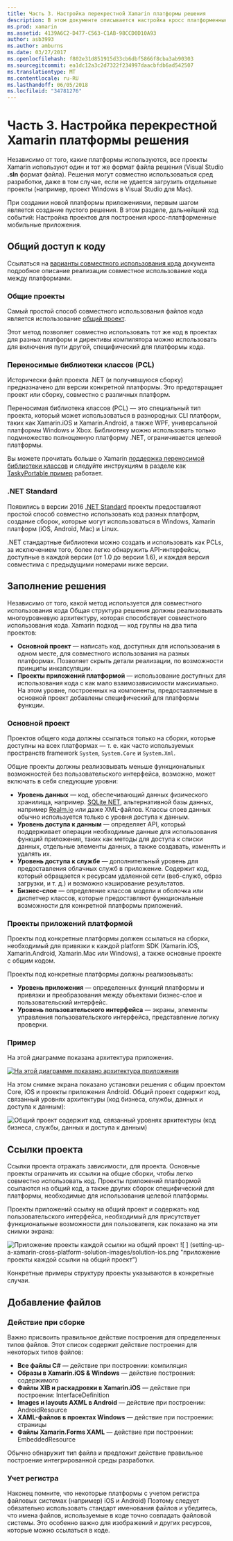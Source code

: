 ```yaml
---
title: Часть 3. Настройка перекрестной Xamarin платформы решения
description: В этом документе описывается настройка кросс платформенные решения в Xamarin. Он обсуждение совместного использования стратегии, таких как различные кода общих проектов и .NET Standard.
ms.prod: xamarin
ms.assetid: 4139A6C2-D477-C563-C1AB-98CCD0D10A93
author: asb3993
ms.author: amburns
ms.date: 03/27/2017
ms.openlocfilehash: f802e31d851915d33cb6dbf5866f8cba3ab90303
ms.sourcegitcommit: ea1dc12a3c2d7322f234997daacbfdb6ad542507
ms.translationtype: MT
ms.contentlocale: ru-RU
ms.lasthandoff: 06/05/2018
ms.locfileid: "34781276"
---
```

# <a name="part-3---setting-up-a-xamarin-cross-platform-solution"></a>Часть 3. Настройка перекрестной Xamarin платформы решения

Независимо от того, какие платформы используются, все проекты Xamarin используют один и тот же формат файла решения (Visual Studio **.sln** формат файла). Решения могут совместно использоваться сред разработки, даже в том случае, если не удается загрузить отдельные проекты (например, проект Windows в Visual Studio для Mac).



При создании новой платформы приложениями, первым шагом является создание пустого решения. В этом разделе, дальнейший ход событий: Настройка проектов для построения кросс-платформенные мобильные приложения.

 <a name="Sharing_Code" />


## <a name="sharing-code"></a>Общий доступ к коду

Ссылаться на [варианты совместного использования кода](~/cross-platform/app-fundamentals/code-sharing.md) документа подробное описание реализации совместное использование кода между платформами.

 <a name="Shared_Asset_Projects" />


### <a name="shared-projects"></a>Общие проекты

Самый простой способ совместного использования файлов кода является использование [общий проект](~/cross-platform/app-fundamentals/shared-projects.md).

Этот метод позволяет совместно использовать тот же код в проектах для разных платформ и директивы компилятора можно использовать для включения пути другой, специфический для платформы кода.

 <a name="Portable_Class_Libraries" />


### <a name="portable-class-libraries-pcl"></a>Переносимые библиотеки классов (PCL)

Исторически файл проекта .NET (и получившуюся сборку) предназначено для версии конкретной платформы. Это предотвращает проект или сборку, совместно с различных платформ.

Переносимая библиотека классов (PCL) — это специальный тип проекта, который может использоваться в разнородных CLI платформ, таких как Xamarin.iOS и Xamarin.Android, а также WPF, универсальной платформы Windows и Xbox. Библиотеку можно использовать только подмножество полноценную платформу .NET, ограничивается целевой платформы.

Вы можете прочитать больше о Xamarin [поддержка переносимой библиотеки классов](~/cross-platform/app-fundamentals/pcl.md) и следуйте инструкциям в разделе как [TaskyPortable пример](https://github.com/xamarin/mobile-samples/tree/master/TaskyPortable) работает.


### <a name="net-standard"></a>.NET Standard

Появились в версии 2016 [.NET Standard](~/cross-platform/app-fundamentals/net-standard.md) проекты предоставляют простой способ совместно использовать код разных платформ, создание сборок, которые могут использоваться в Windows, Xamarin платформ (iOS, Android, Mac) и Linux.

.NET стандартные библиотеки можно создать и использовать как PCLs, за исключением того, более легко обнаружить API-интерфейсы, доступные в каждой версии (от 1.0 до версии 1.6), и каждая версия совместима с предыдущими номерами ниже версии.



 <a name="Populating_the_Solution" />


## <a name="populating-the-solution"></a>Заполнение решения

Независимо от того, какой метод используется для совместного использования кода Общая структура решения должны реализовывать многоуровневую архитектуру, которая способствует совместного использования кода.
Xamarin подход — код группы на два типа проектов:

-   **Основной проект** — написать код, доступных для использования в одном месте, для совместного использования на разных платформах. Позволяет скрыть детали реализации, по возможности принципы инкапсуляции.
-   **Проекты приложений платформой** — использование доступных для использования кода с как мало взаимозависимости максимально. На этом уровне, построенных на компоненты, предоставляемые в основной проект добавлены специфический для платформы функции.


 <a name="Core_Project" />


### <a name="core-project"></a>Основной проект

Проектов общего кода должны ссылаться только на сборки, которые доступны на всех платформах — т. е. как часто используемых пространств framework `System`, `System.Core` и `System.Xml`.

Общие проекты должны реализовывать меньше функциональных возможностей без пользовательского интерфейса, возможно, может включать в себя следующие уровни:

-   **Уровень данных** — код, обеспечивающий данных физического хранилища, например.  [SQLite NET](https://github.com/praeclarum/sqlite-net), альтернативной базы данных, например [Realm.io](https://realm.io/products/realm-mobile-database/) или даже XML-файлов. Классы слоев данных обычно используется только с уровня доступа к данным.
-   **Уровень доступа к данным** — определяет API, который поддерживает операции необходимые данные для использования функций приложения, таких как методы для доступа к списки данных, отдельные элементы данных, а также создавать, изменять и удалять их.
-   **Уровень доступа к службе** — дополнительный уровень для предоставления облачных служб в приложение. Содержит код, который обращается к ресурсам удаленной сети (веб-служб, образ загрузки, и т. д.) и возможно кэширование результатов.
-   **Бизнес-слое** — определение классов модели и оболочка или диспетчер классов, которые предоставляют функциональные возможности для конкретной платформы приложений.


 <a name="Platform-Specific_Application_Projects" />


### <a name="platform-specific-application-projects"></a>Проекты приложений платформой

Проекты под конкретные платформы должен ссылаться на сборки, необходимый для привязки к каждой platform SDK (Xamarin.iOS, Xamarin.Android, Xamarin.Mac или Windows), а также основные проекте с общим кодом.

Проекты под конкретные платформы должны реализовывать:

-   **Уровень приложения** — определенных функций платформы и привязки и преобразования между объектами бизнес-слое и пользовательский интерфейс.
-   **Уровень пользовательского интерфейса** — экраны, элементы управления пользовательского интерфейса, представление логику проверки.


<a name="Example" />


### <a name="example"></a>Пример

На этой диаграмме показана архитектура приложения.

 [ ![](setting-up-a-xamarin-cross-platform-solution-images/conceptualarchitecture.png "На этой диаграмме показано архитектура приложения")](setting-up-a-xamarin-cross-platform-solution-images/conceptualarchitecture.png#lightbox)

На этом снимке экрана показано установки решения с общим проектом Core, iOS и проекты приложения Android. Общий проект содержит код, связанный уровнях архитектуры (код бизнеса, службы, данных и доступа к данным):

 ![](setting-up-a-xamarin-cross-platform-solution-images/core-solution-example.png "Общий проект содержит код, связанный уровнях архитектуры (код бизнеса, службы, данных и доступа к данным)")


 <a name="Project_References" />


## <a name="project-references"></a>Ссылки проекта

Ссылки проекта отражать зависимости, для проекта. Основные проекты ограничить их ссылки на общие сборки, чтобы легко совместно использовать код.
Проекты приложений платформой ссылаются на общий код, а также других сборок специфический для платформы, необходимые для использования целевой платформы.

Проекты приложений ссылку на общий проект и содержать код пользовательского интерфейса, необходимый для присутствует функциональные возможности для пользователя, как показано на эти снимки экрана:

![](setting-up-a-xamarin-cross-platform-solution-images/solution-android.png "Приложение проекты каждой ссылки на общий проект") ![ ] (setting-up-a-xamarin-cross-platform-solution-images/solution-ios.png "приложение проекты каждой ссылки на общий проект")


Конкретные примеры структуру проекты указываются в конкретные случаи.

 <a name="Adding_Files" />


## <a name="adding-files"></a>Добавление файлов

 <a name="Build_Action" />


### <a name="build-action"></a>Действие при сборке

Важно присвоить правильное действие построения для определенных типов файлов. Этот список содержит действие построения для некоторых типов файлов:

-  **Все файлы C#** — действие при построении: компиляция
-   **Образы в Xamarin.iOS & Windows** — действие построения: содержимого
-   **Файлы XIB и раскадровки в Xamarin.iOS** — действие при построении: InterfaceDefinition
-   **Images и layouts AXML в Android** — действие при построении: AndroidResource
-  **XAML-файлов в проектах Windows** — действие при построении: страницы
-  **Файлы Xamarin.Forms XAML** — действие при построении: EmbeddedResource


Обычно обнаружит тип файла и предложит действие правильное построение интегрированной среды разработки.

 <a name="Case_Sensitivity" />


### <a name="case-sensitivity"></a>Учет регистра

Наконец помните, что некоторые платформы с учетом регистра файловых системах (например)
iOS и Android) Поэтому следует обязательно использовать стандарт именования файлов и убедитесь, что имена файлов, используемые в коде точно совпадать файловой системы. Это особенно важно для изображений и других ресурсов, которые можно ссылаться в коде.
